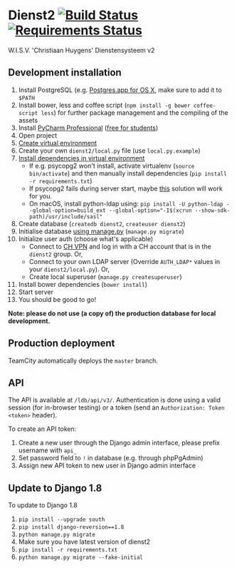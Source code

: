 # Dienst2 [![Build Status](https://travis-ci.org/WISVCH/dienst2.svg?branch=master)](https://travis-ci.org/WISVCH/dienst2) [![Requirements Status](https://requires.io/github/WISVCH/dienst2/requirements.svg?branch=master)](https://requires.io/github/WISVCH/dienst2/requirements/?branch=master)
W.I.S.V. 'Christiaan Huygens'
Dienstensysteem v2

## Development installation

1. Install PostgreSQL (e.g. [Postgres.app for OS X](http://postgresapp.com), make sure to add it to `$PATH`
2. Install bower, less and coffee script (`npm install -g bower coffee-script less`) for further package management and the compiling of the assets
3. Install [PyCharm Professional](https://www.jetbrains.com/pycharm/) ([free for students](https://www.jetbrains.com/student/))
4. Open project
5. [Create virtual environment](https://www.jetbrains.com/pycharm/help/creating-virtual-environment.html)
6. Create your own `dienst2/local.py` file (use `local.py.example`)
7. [Install dependencies in virtual environment](https://www.jetbrains.com/pycharm/help/resolving-unsatisfied-dependencies.html)
   * If e.g. psycopg2 won't install, activate virtualenv (`source bin/activate`) and then manually install dependencies (`pip install -r requirements.txt`)
   * If psycopg2 fails during server start, maybe [this](http://stackoverflow.com/questions/28515972/problems-using-psycopg2-on-mac-os-yosemite) solution will work for you.
   * On macOS, install python-ldap using:
     `pip install -U python-ldap --global-option=build_ext --global-option="-I$(xcrun --show-sdk-path)/usr/include/sasl"`
8. Create database (`createdb dienst2`, `createuser dienst2`)
9. Initialise database [using manage.py](https://www.jetbrains.com/pycharm/help/running-tasks-of-manage-py-utility.html) (`manage.py migrate`)
10. Initialize user auth (choose what's applicable)
    * Connect to [CH VPN](https://ch.tudelft.nl/vpn/) and log in with a CH account that is in the `dienst2` group. Or,
    * Connect to your own LDAP server (Override `AUTH_LDAP*` values in your `dienst2/local.py`). Or,
    * Create local superuser (`manage.py createsuperuser`)
11. Install bower dependencies (`bower install`)
12. Start server
13. You should be good to go!

**Note: please do not use (a copy of) the production database for local development.**

## Production deployment

TeamCity automatically deploys the `master` branch.

## API

The API is available at `/ldb/api/v3/`. Authentication is done using a valid session (for in-browser testing) or a token (send an `Authorization: Token <token>` header).

To create an API token:

1. Create a new user through the Django admin interface, please prefix username with `api_`
2. Set password field to `!` in database (e.g. through phpPgAdmin)
3. Assign new API token to new user in Django admin interface

## Update to Django 1.8

To update to Django 1.8

1. `pip install --upgrade south`
2. `pip install django-reversion==1.8`
3. `python manage.py migrate`
4. Make sure you have latest version of dienst2
5. `pip install -r requirements.txt`
6. `python manage.py migrate --fake-initial`

